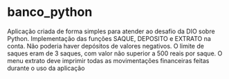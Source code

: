 # banco_python

Aplicação criada de forma simples para atender ao desafio da DIO sobre Python.
Implementação das funções SAQUE, DEPOSITO e EXTRATO na conta.
Não poderia haver depósitos de valores negativos.
O limite de saques eram de 3 saques, com valor não superior a 500 reais por saque. 
O menu extrato deve imprimir todas as movimentações financeiras feitas durante o uso da aplicação
